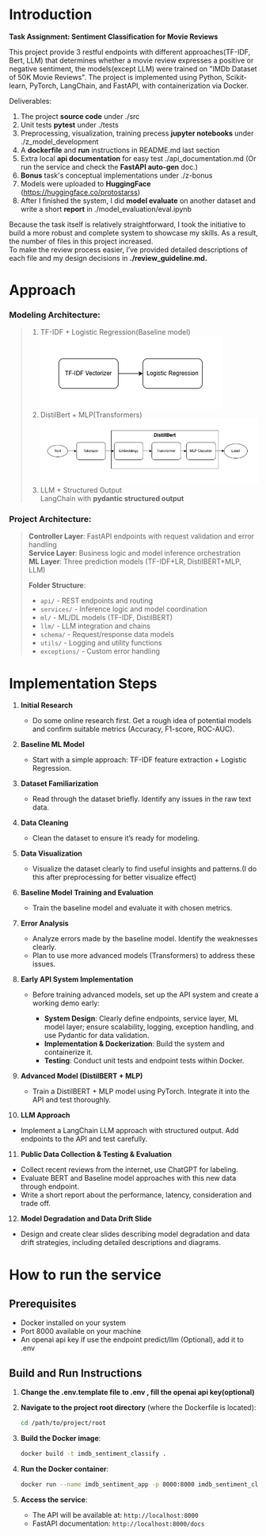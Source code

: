 # Introduction

**Task Assignment: Sentiment Classification for Movie Reviews**

This project provide 3 restful endpoints with different approaches(TF-IDF, Bert, LLM) that determines whether a movie review expresses a positive or negative sentiment, the models(except LLM) were trained on "IMDb Dataset of 50K Movie Reviews".
The project is implemented using Python, Scikit-learn, PyTorch, LangChain, and FastAPI, with containerization via Docker.

Deliverables:  
1. The project **source code** under ./src    
2. Unit tests **pytest** under ./tests  
3. Preprocessing, visualization, training precess **jupyter notebooks** under ./z_model_development  
4. A **dockerfile** and **run** instructions in README.md last section  
5. Extra local **api documentation** for easy test ./api_documentation.md (Or run the service and check the **FastAPI auto-gen** doc.)
6. **Bonus** task's conceptual implementations under ./z-bonus  
7. Models were uploaded to **HuggingFace** (https://huggingface.co/protostarss)  
8. After I finished the system, I did **model evaluate** on another dataset and write a short **report** in ./model_evaluation/eval.ipynb

Because the task itself is relatively straightforward, I took the initiative to build a more robust and complete system to showcase my skills. As a result, the number of files in this project increased.  
To make the review process easier, I’ve provided detailed descriptions of each file and my design decisions in **./review_guideline.md.**

# Approach

### **Modeling Architecture:**
> 1. TF-IDF + Logistic Regression(Baseline model)  
> ![Baseline](./z_model_development/imgs/TFIDFLRClassifier.png)
> 2. DistilBert + MLP(Transformers)  
> ![Transformers](./z_model_development/imgs/BertClassifier.png)
> 3. LLM + Structured Output  
> LangChain with **pydantic structured output**

### **Project Architecture:**  
> **Controller Layer**: FastAPI endpoints with request validation and error handling  
> **Service Layer**: Business logic and model inference orchestration  
> **ML Layer**: Three prediction models (TF-IDF+LR, DistilBERT+MLP, LLM)  
> 
> **Folder Structure**:  
> - `api/` - REST endpoints and routing  
> - `services/` - Inference logic and model coordination  
> - `ml/` - ML/DL models (TF-IDF, DistilBERT)  
> - `llm/` - LLM integration and chains  
> - `schema/` - Request/response data models  
> - `utils/` - Logging and utility functions  
> - `exceptions/` - Custom error handling  


# Implementation Steps

1. **Initial Research**

   * Do some online research first. Get a rough idea of potential models and confirm suitable metrics (Accuracy, F1-score, ROC-AUC).

2. **Baseline ML Model**

   * Start with a simple approach: TF-IDF feature extraction + Logistic Regression.

3. **Dataset Familiarization**

   * Read through the dataset briefly. Identify any issues in the raw text data.

4. **Data Cleaning**

   * Clean the dataset to ensure it’s ready for modeling.

5. **Data Visualization**

   * Visualize the dataset clearly to find useful insights and patterns.(I do this after preprocessing for better visualize effect)

6. **Baseline Model Training and Evaluation**

   * Train the baseline model and evaluate it with chosen metrics.

7. **Error Analysis**

   * Analyze errors made by the baseline model. Identify the weaknesses clearly.
   * Plan to use more advanced models (Transformers) to address these issues.

8. **Early API System Implementation**

   * Before training advanced models, set up the API system and create a working demo early:

     * **System Design**: Clearly define endpoints, service layer, ML model layer; ensure scalability, logging, exception handling, and use Pydantic for data validation.
     * **Implementation & Dockerization**: Build the system and containerize it.
     * **Testing**: Conduct unit tests and endpoint tests within Docker.

9. **Advanced Model (DistilBERT + MLP)**

   * Train a DistilBERT + MLP model using PyTorch. Integrate it into the API and test thoroughly.

10. **LLM Approach**

* Implement a LangChain LLM approach with structured output. Add endpoints to the API and test carefully.

11. **Public Data Collection & Testing & Evaluation**

* Collect recent reviews from the internet, use ChatGPT for labeling.
* Evaluate BERT and Baseline model approaches with this new data through endpoint.
* Write a short report about the performance, latency, consideration and trade off.

12. **Model Degradation and Data Drift Slide**

* Design and create clear slides describing model degradation and data drift strategies, including detailed descriptions and diagrams.


# How to run the service

## Prerequisites
- Docker installed on your system
- Port 8000 available on your machine
- An openai api key if use the endpoint predict/llm (Optional), add it to .env

## Build and Run Instructions

1. **Change the .env.template file to .env , fill the openai api key(optional)**

2. **Navigate to the project root directory** (where the Dockerfile is located):
   ```bash
   cd /path/to/project/root
   ```

3. **Build the Docker image**:
   ```bash
   docker build -t imdb_sentiment_classify .
   ```

4. **Run the Docker container**:
   ```bash
   docker run --name imdb_sentiment_app -p 8000:8000 imdb_sentiment_classify
   ```

5. **Access the service**:
   - The API will be available at: `http://localhost:8000`
   - FastAPI documentation: `http://localhost:8000/docs`
